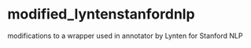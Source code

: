 # modified_lyntenstanfordnlp
modifications to a wrapper used in annotator by Lynten for Stanford NLP
